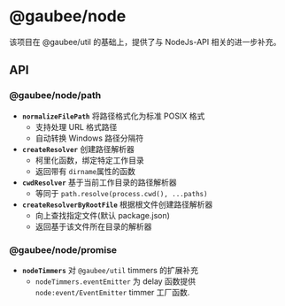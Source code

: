 # @gaubee/node

该项目在 @gaubee/util 的基础上，提供了与 NodeJs-API 相关的进一步补充。

## API

### @gaubee/node/path

-   **`normalizeFilePath`** 将路径格式化为标准 POSIX 格式
    -   支持处理 URL 格式路径
    -   自动转换 Windows 路径分隔符
-   **`createResolver`** 创建路径解析器
    -   柯里化函数，绑定特定工作目录
    -   返回带有 `dirname`属性的函数
-   **`cwdResolver`** 基于当前工作目录的路径解析器
    -   等同于 `path.resolve(process.cwd(), ...paths)`
-   **`createResolverByRootFile`** 根据根文件创建路径解析器
    -   向上查找指定文件(默认 package.json)
    -   返回基于该文件所在目录的解析器

### @gaubee/node/promise

-   **`nodeTimmers`** 对 `@gaubee/util` timmers 的扩展补充
    -   `nodeTimmers.eventEmitter` 为 delay 函数提供 `node:event/EventEmitter` timmer 工厂函数.
